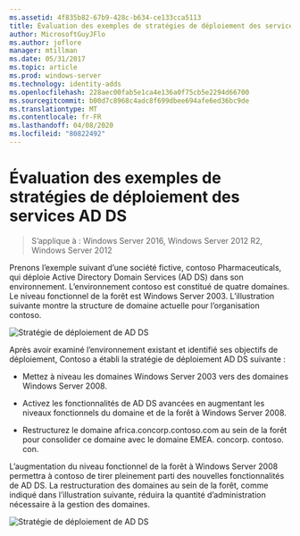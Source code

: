 ```yaml
---
ms.assetid: 4f835b82-67b9-428c-b634-ce133cca5113
title: Évaluation des exemples de stratégies de déploiement des services AD DS
author: MicrosoftGuyJFlo
ms.author: joflore
manager: mtillman
ms.date: 05/31/2017
ms.topic: article
ms.prod: windows-server
ms.technology: identity-adds
ms.openlocfilehash: 228aec00fab5e1ca4e136a0f75cb5e2294d66700
ms.sourcegitcommit: b00d7c8968c4adc8f699dbee694afe6ed36bc9de
ms.translationtype: MT
ms.contentlocale: fr-FR
ms.lasthandoff: 04/08/2020
ms.locfileid: "80822492"
---
```

# <a name="evaluating-ad-ds-deployment-strategy-examples"></a>Évaluation des exemples de stratégies de déploiement des services AD DS

>S’applique à : Windows Server 2016, Windows Server 2012 R2, Windows Server 2012

Prenons l’exemple suivant d’une société fictive, contoso Pharmaceuticals, qui déploie Active Directory Domain Services (AD DS) dans son environnement. L’environnement contoso est constitué de quatre domaines. Le niveau fonctionnel de la forêt est Windows Server 2003. L’illustration suivante montre la structure de domaine actuelle pour l’organisation contoso.  
  
![Stratégie de déploiement de AD DS](media/Evaluating-AD-DS-Deployment-Strategy-Examples/3dd79e00-48f8-4927-989c-c55a79caf1be.gif)  
  
Après avoir examiné l’environnement existant et identifié ses objectifs de déploiement, Contoso a établi la stratégie de déploiement AD DS suivante :  
  
-   Mettez à niveau les domaines Windows Server 2003 vers des domaines Windows Server 2008.  
  
-   Activez les fonctionnalités de AD DS avancées en augmentant les niveaux fonctionnels du domaine et de la forêt à Windows Server 2008.  
  
-   Restructurez le domaine africa.concorp.contoso.com au sein de la forêt pour consolider ce domaine avec le domaine EMEA. concorp. contoso. con.  
  
L’augmentation du niveau fonctionnel de la forêt à Windows Server 2008 permettra à contoso de tirer pleinement parti des nouvelles fonctionnalités de AD DS. La restructuration des domaines au sein de la forêt, comme indiqué dans l’illustration suivante, réduira la quantité d’administration nécessaire à la gestion des domaines.  
  
![Stratégie de déploiement de AD DS](media/Evaluating-AD-DS-Deployment-Strategy-Examples/1c061755-413d-452d-b121-6910f8555327.gif)  
  


